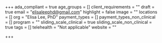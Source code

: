+++
ada_compliant = true
age_groups = []
client_requirements = ""
draft = true
email = "elisaleephd@gmail.com"
highlight = false
image = ""
locations = []
org = "Elisa Lee, PhD"
payment_types = []
payment_types_non_clinical = []
program = ""
sliding_scale_clinical = true
sliding_scale_non_clinical = true
tags = []
telehealth = "Not applicable"
website = ""

+++
